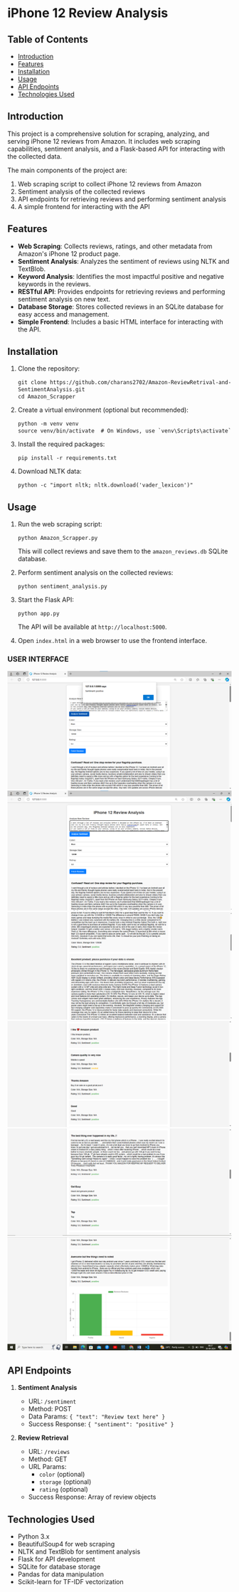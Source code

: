 # iPhone 12 Review Analysis

## Table of Contents
- [Introduction](#introduction)
- [Features](#features)
- [Installation](#installation)
- [Usage](#usage)
- [API Endpoints](#api-endpoints)
- [Technologies Used](#technologies-used)

## Introduction

This project is a comprehensive solution for scraping, analyzing, and serving iPhone 12 reviews from Amazon. It includes web scraping capabilities, sentiment analysis, and a Flask-based API for interacting with the collected data.

The main components of the project are:
1. Web scraping script to collect iPhone 12 reviews from Amazon
2. Sentiment analysis of the collected reviews
3. API endpoints for retrieving reviews and performing sentiment analysis
4. A simple frontend for interacting with the API

## Features

- **Web Scraping**: Collects reviews, ratings, and other metadata from Amazon's iPhone 12 product page.
- **Sentiment Analysis**: Analyzes the sentiment of reviews using NLTK and TextBlob.
- **Keyword Analysis**: Identifies the most impactful positive and negative keywords in the reviews.
- **RESTful API**: Provides endpoints for retrieving reviews and performing sentiment analysis on new text.
- **Database Storage**: Stores collected reviews in an SQLite database for easy access and management.
- **Simple Frontend**: Includes a basic HTML interface for interacting with the API.

## Installation

1. Clone the repository:
   ```
   git clone https://github.com/charans2702/Amazon-ReviewRetrival-and-SentimentAnalysis.git
   cd Amazon_Scrapper
   ```

2. Create a virtual environment (optional but recommended):
   ```
   python -m venv venv
   source venv/bin/activate  # On Windows, use `venv\Scripts\activate`
   ```

3. Install the required packages:
   ```
   pip install -r requirements.txt
   ```

4. Download NLTK data:
   ```
   python -c "import nltk; nltk.download('vader_lexicon')"
   ```

## Usage

1. Run the web scraping script:
   ```
   python Amazon_Scrapper.py
   ```
   This will collect reviews and save them to the `amazon_reviews.db` SQLite database.

2. Perform sentiment analysis on the collected reviews:
   ```
   python sentiment_analysis.py
   ```

3. Start the Flask API:
   ```
   python app.py
   ```
   The API will be available at `http://localhost:5000`.

4. Open `index.html` in a web browser to use the frontend interface.

### USER INTERFACE

![iPhone 12 Reviews](./result_images/q2.png)
![iPhone 12 Reviews](./result_images/q1.png)
![iPhone 12 Reviews](./result_images/q3.png)
![iPhone 12 Reviews](./result_images/q4.png)
![iPhone 12 Reviews](./result_images/q5.png)
![iPhone 12 Reviews](./result_images/q6.png)

## API Endpoints

1. **Sentiment Analysis**
   - URL: `/sentiment`
   - Method: POST
   - Data Params: `{ "text": "Review text here" }`
   - Success Response: `{ "sentiment": "positive" }`

2. **Review Retrieval**
   - URL: `/reviews`
   - Method: GET
   - URL Params: 
     - `color` (optional)
     - `storage` (optional)
     - `rating` (optional)
   - Success Response: Array of review objects

## Technologies Used

- Python 3.x
- BeautifulSoup4 for web scraping
- NLTK and TextBlob for sentiment analysis
- Flask for API development
- SQLite for database storage
- Pandas for data manipulation
- Scikit-learn for TF-IDF vectorization

